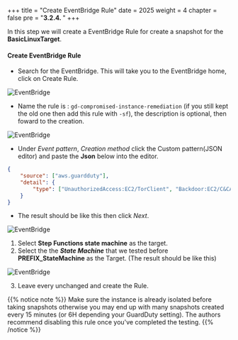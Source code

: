 +++
title = "Create EventBridge Rule"
date = 2025
weight = 4
chapter = false
pre = "<b>3.2.4. </b>"
+++

In this step we will create a EventBridge Rule for create a snapshot for the **BasicLinuxTarget**.

<!-- #### **Create EventBridge Rule**: -->

#### Create EventBridge Rule
- Search for the EventBridge. This will take you to the EventBridge home, click on Create Rule.

![EventBridge](/images/3/3.1/3.1.4/Create_rule.png?width=90pc)

- Name the rule is : `gd-compromised-instance-remediation` (if you still kept the old one then add this rule with `-sf`), the description is optional, then foward to the creation.

![EventBridge](/images/3/3.1/3.1.4/Create_rule_naming.png?width=90pc)

- Under _Event pattern_, _Creation method_ click the Custom pattern(JSON editor) and paste the **Json** below into the editor.
```json
{
    "source": ["aws.guardduty"],
    "detail": {
        "type": ["UnauthorizedAccess:EC2/TorClient", "Backdoor:EC2/C&CActivity.B!DNS", "Trojan:EC2/DNSDataExfiltration", "CryptoCurrency:EC2/BitcoinTool.B", "CryptoCurrency:EC2/BitcoinTool.B!DNS"]
    }
}
```
- The result should be like this then click _Next_.

![EventBridge](/images/3/3.1/3.1.4/Create_rule_event_pattern.png?width=90pc)

1. Select **Step Functions state machine** as the target.
2. Select the the _**State Machine**_ that we tested before **PREFIX_StateMachine** as the Target. (The result should be like this)

![EventBridge](/images/3/3.2/3.2.4/Create_rule_target.png?width=90pc)

3. Leave every unchanged and create the Rule.

{{% notice note %}}
Make sure the instance is already isolated before taking snapshots otherwise you may end up with many snapshots created every 15 minutes 
(or 6H depending your GuardDuty setting). The authors recommend disabling this rule once you've completed the testing.
{{% /notice %}}


